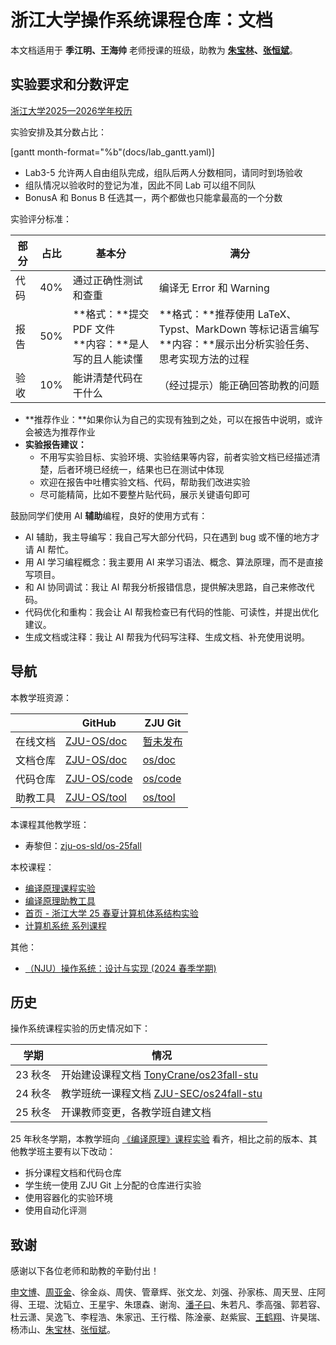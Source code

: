 # 浙江大学操作系统课程仓库：文档

本文档适用于 **季江明、王海帅** 老师授课的班级，助教为 **[朱宝林](https://github.com/bowling233)、[张恒斌](https://github.com/hharryz)**。

## 实验要求和分数评定

[浙江大学2025—2026学年校历](https://bksy.zju.edu.cn/2025/0704/c28435a3067627/page.htm)

实验安排及其分数占比：

[gantt month-format="%b"(docs/lab_gantt.yaml)]

- Lab3-5 允许两人自由组队完成，组队后两人分数相同，请同时到场验收
- 组队情况以验收时的登记为准，因此不同 Lab 可以组不同队
- BonusA 和 Bonus B 任选其一，两个都做也只能拿最高的一个分数

实验评分标准：

| 部分 | 占比 | 基本分 | 满分 |
| ---- | ---- | ---- | ---- |
| 代码 | 40% | 通过正确性测试和查重 | 编译无 Error 和 Warning |
| 报告 | 50% | **格式：**提交 PDF 文件<br>**内容：**是人写的且人能读懂 | **格式：**推荐使用 LaTeX、Typst、MarkDown 等标记语言编写<br>**内容：**展示出分析实验任务、思考实现方法的过程 |
| 验收 | 10% | 能讲清楚代码在干什么 | （经过提示）能正确回答助教的问题 |

- **推荐作业：**如果你认为自己的实现有独到之处，可以在报告中说明，或许会被选为推荐作业
- **实验报告建议：**
    - 不用写实验目标、实验环境、实验结果等内容，前者实验文档已经描述清楚，后者环境已经统一，结果也已在测试中体现
    - 欢迎在报告中吐槽实验文档、代码，帮助我们改进实验
    - 尽可能精简，比如不要整片贴代码，展示关键语句即可

鼓励同学们使用 AI **辅助**编程，良好的使用方式有：

- AI 辅助，我主导编写：我自己写大部分代码，只在遇到 bug 或不懂的地方才请 AI 帮忙。
- 用 AI 学习编程概念：我主要用 AI 来学习语法、概念、算法原理，而不是直接写项目。
- 和 AI 协同调试：我让 AI 帮我分析报错信息，提供解决思路，自己来修改代码。
- 代码优化和重构：我会让 AI 帮我检查已有代码的性能、可读性，并提出优化建议。
- 生成文档或注释：我让 AI 帮我为代码写注释、生成文档、补充使用说明。

## 导航

本教学班资源：

| | GitHub | ZJU Git |
| ---- | ---- | ---- |
| 在线文档 | [ZJU-OS/doc](https://zju-os.github.io/doc/) | [暂未发布]() |
| 文档仓库 | [ZJU-OS/doc](https://github.com/ZJU-OS/doc) | [os/doc](https://git.zju.edu.cn/os/doc) |
| 代码仓库 | [ZJU-OS/code](https://github.com/ZJU-OS/code) | [os/code](https://git.zju.edu.cn/os/code) |
| 助教工具 | [ZJU-OS/tool](https://github.com/ZJU-OS/tool) | [os/tool](https://git.zju.edu.cn/os/tool) |

本课程其他教学班：

- 寿黎但：[zju-os-sld/os-25fall](https://git.zju.edu.cn/zju-os-sld/os-25fall)

本校课程：

- [编译原理课程实验](https://git.zju.edu.cn/compiler)
- [编译原理助教工具](https://github.com/ZJU-CP/tools)
- [首页 - 浙江大学 25 春夏计算机体系结构实验](https://zju-arch.pages.zjusct.io/arch-sp25/)
- [计算机系统 系列课程](https://git.zju.edu.cn/zju-sys)

其他：

- [（NJU）操作系统：设计与实现 (2024 春季学期)](https://jyywiki.cn/OS/2024/)

## 历史

操作系统课程实验的历史情况如下：

| 学期 | 情况 |
| ---- | ---- |
| 23 秋冬 | 开始建设课程文档 [TonyCrane/os23fall-stu](https://github.com/TonyCrane/os23fall-stu) |
| 24 秋冬 | 教学班统一课程文档 [ZJU-SEC/os24fall-stu](https://github.com/ZJU-SEC/os24fall-stu) |
| 25 秋冬 | 开课教师变更，各教学班自建文档 |

25 年秋冬学期，本教学班向 [《编译原理》课程实验](https://git.zju.edu.cn/compiler) 看齐，相比之前的版本、其他教学班主要有以下改动：

- 拆分课程文档和代码仓库
- 学生统一使用 ZJU Git 上分配的仓库进行实验
- 使用容器化的实验环境
- 使用自动化评测

## 致谢

感谢以下各位老师和助教的辛勤付出！

[申文博](https://wenboshen.org/)、[周亚金](https://yajin.org/)、徐金焱、周侠、管章辉、张文龙、刘强、孙家栋、周天昱、庄阿得、王琨、沈韬立、王星宇、朱璟森、谢洵、[潘子曰](https://pan-ziyue.github.io/)、朱若凡、季高强、郭若容、杜云潇、吴逸飞、李程浩、朱家迅、王行楷、陈淦豪、赵紫宸、[王鹤翔](https://tonycrane.cc)、许昊瑞、杨沛山、[朱宝林](https://github.com/bowling233)、[张恒斌](https://github.com/hharryz)。
